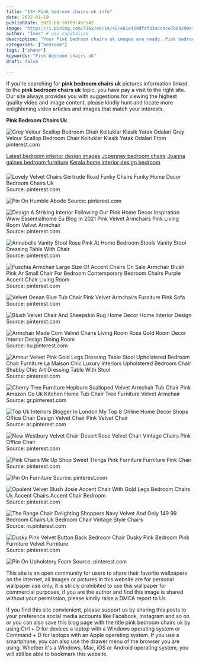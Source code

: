 ```yaml
---
title: "13+ Pink bedroom chairs uk info"
date: 2022-01-19
publishDate: 2022-08-16T09:45:54Z
image: "https://i.pinimg.com/736x/e8/1e/42/e81e429df4f334cc9ce7b89290ef659f.jpg"
author: "Ines" # use capitalize
description: "Your Pink bedroom chairs uk images are ready. Pink bedroom chairs uk are a topic that is being searched for and liked by netizens now. You can Find and Download the Pink bedroom chairs uk files here. Get all royalty-free images."
categories: ["bedroom"]
tags: ["phone"]
keywords: "Pink bedroom chairs uk"
draft: false

---
```


If you're searching for **pink bedroom chairs uk** pictures information linked to the **pink bedroom chairs uk** topic, you have pay a visit to the right  site.  Our site always  provides you with  suggestions  for viewing  the highest  quality video and image  content, please kindly hunt and locate more enlightening video articles and images  that match your interests.

**Pink Bedroom Chairs Uk**. 

![Grey Velour Scallop Bedroom Chair Koltuklar Klasik Yatak Odalari](https://i.pinimg.com/originals/8b/6f/e6/8b6fe6c788c175d61a3c4d07fdb531d1.jpg "Grey Velour Scallop Bedroom Chair Koltuklar Klasik Yatak Odalari")
Grey Velour Scallop Bedroom Chair Koltuklar Klasik Yatak Odalari From pinterest.com

[Latest bedroom interior design images](/latest-bedroom-interior-design-images/)
[Jcpenney bedroom chairs](/jcpenney-bedroom-chairs/)
[Joanna gaines bedroom furniture](/joanna-gaines-bedroom-furniture/)
[Kerala home interior design bedroom](/kerala-home-interior-design-bedroom/)



### 

 


![Lovely Velvet Chairs Gertrude Road Funky Chairs Funky Home Decor Bedroom Chairs Uk](https://i.pinimg.com/originals/20/59/96/205996ce46f394a610a12f2fda2c4641.jpg "Lovely Velvet Chairs Gertrude Road Funky Chairs Funky Home Decor Bedroom Chairs Uk")
Source: pinterest.com

 

![Pin On Humble Abode](https://i.pinimg.com/originals/3e/11/4f/3e114fbab818e8bdbfb6503f760abcd1.jpg "Pin On Humble Abode")
Source: pinterest.com

 

![Design A Striking Interior Following Our Pink Home Decor Inspiration Www Essentialhome Eu Blog In 2021 Pink Velvet Armchairs Pink Living Room Velvet Armchair](https://i.pinimg.com/736x/57/77/c3/5777c3833a2f5423690046a79221dda8.jpg "Design A Striking Interior Following Our Pink Home Decor Inspiration Www Essentialhome Eu Blog In 2021 Pink Velvet Armchairs Pink Living Room Velvet Armchair")
Source: pinterest.com

 

![Annabelle Vanity Stool Rose Pink At Home Bedroom Stools Vanity Stool Dressing Table With Chair](https://i.pinimg.com/originals/a2/65/a5/a265a5c2d3d0f46d42eaf84d239fd3ba.jpg "Annabelle Vanity Stool Rose Pink At Home Bedroom Stools Vanity Stool Dressing Table With Chair")
Source: pinterest.com

 

![Fuschia Armchair Large Size Of Accent Chairs On Sale Armchair Blush Pink Ar Small Chair For Bedroom Contemporary Bedroom Chairs Purple Accent Chair Living Room](https://i.pinimg.com/736x/c5/89/07/c58907f73eba4da1e53a2f33ceb22312.jpg "Fuschia Armchair Large Size Of Accent Chairs On Sale Armchair Blush Pink Ar Small Chair For Bedroom Contemporary Bedroom Chairs Purple Accent Chair Living Room")
Source: pinterest.com

 

![Velvet Ocean Blue Tub Chair Pink Velvet Armchairs Furniture Pink Sofa](https://i.pinimg.com/originals/71/c0/be/71c0be8a7a723a8db3e41735609dbb3e.jpg "Velvet Ocean Blue Tub Chair Pink Velvet Armchairs Furniture Pink Sofa")
Source: pinterest.com

 

![Blush Velvet Chair And Sheepskin Rug Home Decor Home Interior Design](https://i.pinimg.com/736x/f3/93/b8/f393b8f8fb7b3ede043d30c49e6feed9--pink-chairs-velvet-chairs.jpg "Blush Velvet Chair And Sheepskin Rug Home Decor Home Interior Design")
Source: pinterest.com

 

![Armchair Made Com Velvet Chairs Living Room Rose Gold Room Decor Interior Design Dining Room](https://i.pinimg.com/originals/b6/86/20/b68620c58880da88930d75ab4755ee17.jpg "Armchair Made Com Velvet Chairs Living Room Rose Gold Room Decor Interior Design Dining Room")
Source: hu.pinterest.com

 

![Amour Velvet Pink Gold Legs Dressing Table Stool Upholstered Bedroom Chair Furniture La Maison Chic Luxury Interiors Upholstered Bedroom Chair Shabby Chic Art Dressing Table With Stool](https://i.pinimg.com/originals/d6/0c/50/d60c50d39b492071cd3021e0d03267c4.jpg "Amour Velvet Pink Gold Legs Dressing Table Stool Upholstered Bedroom Chair Furniture La Maison Chic Luxury Interiors Upholstered Bedroom Chair Shabby Chic Art Dressing Table With Stool")
Source: pinterest.com

 

![Cherry Tree Furniture Hepburn Scalloped Velvet Armchair Tub Chair Pink Amazon Co Uk Kitchen Home Tub Chair Tree Furniture Velvet Armchair](https://i.pinimg.com/originals/63/e3/54/63e354714656e686c184b9b70190b25c.png "Cherry Tree Furniture Hepburn Scalloped Velvet Armchair Tub Chair Pink Amazon Co Uk Kitchen Home Tub Chair Tree Furniture Velvet Armchair")
Source: gr.pinterest.com

 

![Top Uk Interiors Blogger In London My Top 8 Online Home Decor Shops Office Chair Design Velvet Chair Pink Velvet Chair](https://i.pinimg.com/originals/b4/26/6e/b4266e7ce61571a40618df1095f73a76.png "Top Uk Interiors Blogger In London My Top 8 Online Home Decor Shops Office Chair Design Velvet Chair Pink Velvet Chair")
Source: ar.pinterest.com

 

![New Westbury Velvet Chair Desert Rose Velvet Chair Vintage Chairs Pink Office Chair](https://i.pinimg.com/originals/47/33/ab/4733abd96a846e42476f4b3c2249c712.png "New Westbury Velvet Chair Desert Rose Velvet Chair Vintage Chairs Pink Office Chair")
Source: pinterest.com

 

![Pink Chairs Me Up Shop Sweet Things Pink Furniture Furniture Pink Chair](https://i.pinimg.com/736x/b9/b9/33/b9b93312cabc82a0e975dbdb8dc5466c--pink-desk-chair-pink-sofa.jpg "Pink Chairs Me Up Shop Sweet Things Pink Furniture Furniture Pink Chair")
Source: pinterest.com

 

![Pin On Furniture](https://i.pinimg.com/originals/f2/3b/2e/f23b2e6c299bf08df9b3073f67945971.png "Pin On Furniture")
Source: pinterest.com

 

![Opulent Velvet Blush Josie Accent Chair With Gold Legs Bedroom Chairs Uk Accent Chairs Accent Chair Bedroom](https://i.pinimg.com/originals/14/43/59/1443593520e86a2344d6f03a534d848a.png "Opulent Velvet Blush Josie Accent Chair With Gold Legs Bedroom Chairs Uk Accent Chairs Accent Chair Bedroom")
Source: pinterest.com

 

![The Range Chair Delighting Shoppers Navy Velvet And Only 149 99 Bedroom Chairs Uk Bedroom Chair Vintage Style Chairs](https://i.pinimg.com/originals/94/0e/cb/940ecb862d684587726ef15db97b8e8b.png "The Range Chair Delighting Shoppers Navy Velvet And Only 149 99 Bedroom Chairs Uk Bedroom Chair Vintage Style Chairs")
Source: in.pinterest.com

 

![Dusky Pink Velvet Button Back Bedroom Chair Dusky Pink Bedroom Pink Furniture Velvet Furniture](https://i.pinimg.com/originals/df/9b/d6/df9bd61a0d0ef19f13e75d16d5246e8b.jpg "Dusky Pink Velvet Button Back Bedroom Chair Dusky Pink Bedroom Pink Furniture Velvet Furniture")
Source: pinterest.com

 

![Pin On Upholstery Foam](https://i.pinimg.com/736x/e8/1e/42/e81e429df4f334cc9ce7b89290ef659f.jpg "Pin On Upholstery Foam")
Source: pinterest.com

 

This site is an open community for users to share their favorite wallpapers on the internet, all images or pictures in this website are for personal wallpaper use only, it is stricly prohibited to use this wallpaper for commercial purposes, if you are the author and find this image is shared without your permission, please kindly raise a DMCA report to Us.

If you find this site convienient, please support us by sharing this posts to your preference social media accounts like Facebook, Instagram and so on or you can also save this blog page with the title pink bedroom chairs uk by using Ctrl + D for devices a laptop with a Windows operating system or Command + D for laptops with an Apple operating system. If you use a smartphone, you can also use the drawer menu of the browser you are using. Whether it's a Windows, Mac, iOS or Android operating system, you will still be able to bookmark this website.
